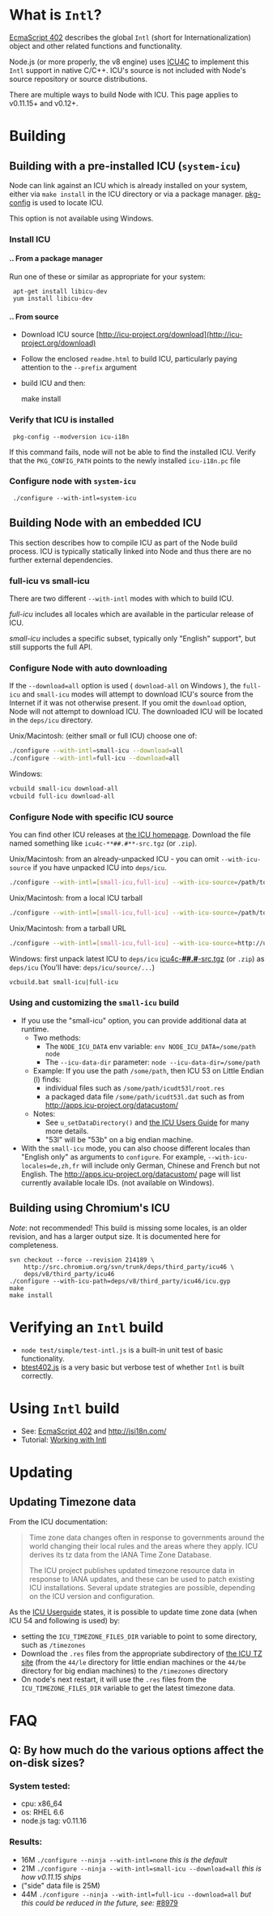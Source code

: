 # What is `Intl`?

[EcmaScript 402](http://www.ecma-international.org/ecma-402/1.0/) describes
the global `Intl` (short for Internationalization) object
and other related functions and functionality.

Node.js (or more properly, the v8 engine) uses [ICU4C](http://icu-project.org)
to implement this `Intl` support in native C/C++. ICU's source is not
included with Node's source repository or source distributions.

There are multiple ways to build Node with ICU.
This page applies to v0.11.15+ and v0.12+.

# Building
## Building with a pre-installed ICU (`system-icu`)

Node can link against an ICU which is already installed on your system,
either via `make install` in the ICU directory or via a package manager.
[pkg-config](http://pkg-config.freedesktop.org/) is used to locate ICU.

This option is not available using Windows.

### Install ICU

#### .. From a package manager

Run one of these or similar as appropriate for your system:

     apt-get install libicu-dev
     yum install libicu-dev

#### .. From source

* Download ICU source
  [http://icu-project.org/download](http://icu-project.org/download)

* Follow the enclosed `readme.html` to build ICU, particularly paying attention to the `--prefix` argument

* build ICU and then:

     make install

### Verify that ICU is installed

     pkg-config --modversion icu-i18n

If this command fails, node will not be able to find the installed ICU. 
Verify that the `PKG_CONFIG_PATH` points to the newly installed `icu-i18n.pc` file

### Configure node with `system-icu`

     ./configure --with-intl=system-icu

## Building Node with an embedded ICU

This section describes how to compile ICU as part of the Node build process.
ICU is typically statically linked into Node and thus there are no further
external dependencies.


### full-icu vs small-icu

There are two different `--with-intl` modes with which to build ICU.

*full-icu* includes all locales which are available in the particular
release of ICU.

*small-icu* includes a specific subset, typically only "English" support",
but still supports the full API.

### Configure Node with auto downloading

If the `--download=all` option is used ( `download-all` on Windows ),
the `full-icu` and `small-icu` modes will attempt to download ICU's
source from the Internet if it was not otherwise present.
If you omit the `download` option, Node will not attempt to download
ICU.  The downloaded ICU will be located in the `deps/icu` directory. 

Unix/Macintosh: (either small or full ICU) choose one of:

```sh
./configure --with-intl=small-icu --download=all
./configure --with-intl=full-icu --download=all
```

Windows:

```sh
vcbuild small-icu download-all
vcbuild full-icu download-all
```

### Configure Node with specific ICU source

You can find other ICU releases at
[the ICU homepage](http://icu-project.org/download).
Download the file named something like `icu4c-**##.#**-src.tgz` (or
`.zip`).

Unix/Macintosh: from an already-unpacked ICU - you can omit `--with-icu-source`
if you have unpacked ICU into `deps/icu`.

```sh
./configure --with-intl=[small-icu,full-icu] --with-icu-source=/path/to/icu
```

Unix/Macintosh: from a local ICU tarball

```sh
./configure --with-intl=[small-icu,full-icu] --with-icu-source=/path/to/icu.tgz
```

Unix/Macintosh: from a tarball URL

```sh
./configure --with-intl=[small-icu,full-icu] --with-icu-source=http://url/to/icu.tgz
```

Windows: first unpack latest ICU to `deps/icu`
  [icu4c-**##.#**-src.tgz](http://icu-project.org/download) (or `.zip`)
  as `deps/icu` (You'll have: `deps/icu/source/...`)

```sh
vcbuild.bat small-icu|full-icu
```

### Using and customizing the `small-icu` build

   * If you use the "small-icu" option,
     you can provide additional data at runtime.
      * Two methods:
        * The `NODE_ICU_DATA` env variable:   `env
          NODE_ICU_DATA=/some/path node`
        * The `--icu-data-dir` parameter:   `node
          --icu-data-dir=/some/path`
      * Example:  If you use the path `/some/path`, then ICU 53 on
        Little Endian (l) finds:
        * individual files such as `/some/path/icudt53l/root.res`
        * a packaged data file `/some/path/icudt53l.dat` such as from http://apps.icu-project.org/datacustom/
      * Notes:
        * See `u_setDataDirectory()` and
        [the ICU Users Guide](http://userguide.icu-project.org/icudata)
        for many more details.
        * "53l" will be "53b" on a big endian machine.
   * With the `small-icu` mode, you can also choose different locales than "English only" as arguments to
      `configure`. For example,
       `--with-icu-locales=de,zh,fr` will include only German, Chinese and French but not English.
       The http://apps.icu-project.org/datacustom/ page will list currently available locale IDs.
        (not available on Windows).

## Building using Chromium's ICU

*Note*: not recommended! This build is missing some locales, is an older revision,
and has a larger output size. It is documented here for completeness.

    svn checkout --force --revision 214189 \
        http://src.chromium.org/svn/trunk/deps/third_party/icu46 \
        deps/v8/third_party/icu46
    ./configure --with-icu-path=deps/v8/third_party/icu46/icu.gyp
    make
    make install

# Verifying an `Intl` build
- `node test/simple/test-intl.js` is a built-in unit test of basic functionality.
- [btest402.js](https://github.com/srl295/btest402) is a very basic but verbose test of whether `Intl` is built correctly.

# Using `Intl` build
- See: [EcmaScript 402](http://www.ecma-international.org/ecma-402/1.0/) and http://jsi18n.com/
- Tutorial: [Working with Intl](http://code.tutsplus.com/tutorials/working-with-intl--cms-21082)

# Updating
## Updating Timezone data

From the ICU documentation:

> Time zone data changes often in response to governments around the world changing their local rules and the
> areas where they apply. ICU derives its tz data from the IANA Time Zone Database.
>
> The ICU project publishes updated timezone resource data in response to IANA updates, and these can be used to
> patch existing ICU installations. Several update strategies are possible, depending on the ICU version and
> configuration.

As the [ICU Userguide](http://userguide.icu-project.org/datetime/timezone#TOC-ICU4C-TZ-Update-with-Drop-in-.res-files-ICU-54-and-newer-) states, it is possible to update time zone data (when ICU 54 and following is used) by:
* setting the `ICU_TIMEZONE_FILES_DIR` variable to point to some directory, such as `/timezones`
* Download the `.res` files from the appropriate subdirectory of [the ICU  TZ site](http://source.icu-project.org/repos/icu/data/trunk/tzdata/icunew/) (from the `44/le` directory for little endian machines or the `44/be` directory for big endian machines) to the `/timezones` directory
* On node's next restart, it will use the `.res` files from the `ICU_TIMEZONE_FILES_DIR` variable to get the latest timezone data.

# FAQ
## Q: By how much do the various options affect the on-disk sizes?

### System tested:
 * cpu: x86_64 
 * os: RHEL 6.6
 * node.js tag: v0.11.16

### Results:
* 16M `./configure --ninja --with-intl=none`  *this is the default*
* 21M `./configure --ninja --with-intl=small-icu --download=all` *this is how v0.11.15 ships*
 * ("side" data file is 25M)
* 44M `./configure --ninja --with-intl=full-icu --download=all` *but this could be reduced in the future, see:* [#8979](https://github.com/joyent/node/issues/8979)
